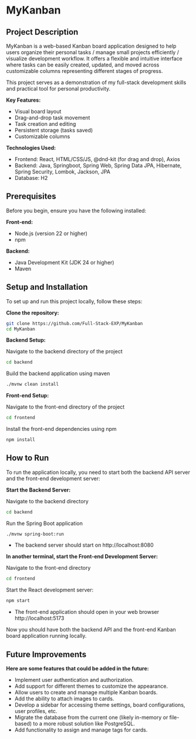 # MyKanban

## Project Description

MyKanban is a web-based Kanban board application designed to help users organize their personal tasks / manage small projects efficiently / visualize development workflow. It offers a flexible and intuitive interface where tasks can be easily created, updated, and moved across customizable columns representing different stages of progress.

This project serves as a demonstration of my full-stack development skills and practical tool for personal productivity.

**Key Features:**

* Visual board layout
* Drag-and-drop task movement
* Task creation and editing
* Persistent storage (tasks saved)
* Customizable columns

**Technologies Used:**

* Frontend: React, HTML/CSS/JS, @dnd-kit (for drag and drop), Axios
* Backend: Java, Springboot, Spring Web, Spring Data JPA, Hibernate, Spring Security, Lombok, Jackson, JPA
* Database: H2

## Prerequisites

Before you begin, ensure you have the following installed:

**Front-end:**

* Node.js (version 22 or higher)
* npm

**Backend:**

* Java Development Kit (JDK 24 or higher)
* Maven

## Setup and Installation
To set up and run this project locally, follow these steps:

**Clone the repository:**

```bash
git clone https://github.com/Full-Stack-EXP/MyKanban
cd MyKanban
```

**Backend Setup:**

Navigate to the backend directory of the project 
```bash
cd backend
```
Build the backend application using maven
```bash
./mvnw clean install
```

**Front-end Setup:**

Navigate to the front-end directory of the project
```bash
cd frontend
``` 
Install the front-end dependencies using npm
```bash
npm install
```

## How to Run

To run the application locally, you need to start both the backend API server and the front-end development server:

**Start the Backend Server:**

Navigate to the backend directory
```bash
cd backend
```
Run the Spring Boot application
```bash
./mvnw spring-boot:run
```

- The backend server should start on http://localhost:8080

**In another terminal, start the Front-end Development Server:**

Navigate to the front-end directory 
```bash
cd frontend
```
Start the React development server:
```bash
npm start
```

- The front-end application should open in your web browser http://localhost:5173

Now you should have both the backend API and the front-end Kanban board application running locally.

## Future Improvements

**Here are some features that could be added in the future:**

- Implement user authentication and authorization.
- Add support for different themes to customize the appearance.
- Allow users to create and manage multiple Kanban boards.
- Add the ability to attach images to cards.
- Develop a sidebar for accessing theme settings, board configurations, user profiles, etc.
- Migrate the database from the current one (likely in-memory or file-based) to a more robust solution like PostgreSQL.
- Add functionality to assign and manage tags for cards.